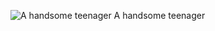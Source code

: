 ![A handsome teenager](https://user-images.githubusercontent.com/70771990/144764364-d5458eb3-736a-46d2-9086-35a194775593.jpg) A handsome teenager
